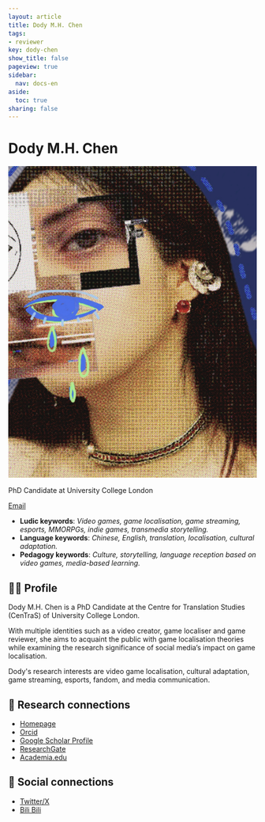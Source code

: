 ```yaml
---
layout: article
title: Dody M.H. Chen
tags:
- reviewer
key: dody-chen
show_title: false
pageview: true
sidebar:
  nav: docs-en
aside:
  toc: true
sharing: false
---
```


# Dody M.H. Chen

<div class="card">
  <div class="card__image">
    <img class="image" src="/assets/images/dody.jpg"/>
    <div class="overlay overlay--bottom">
      <p>PhD Candidate at University College London</p>
    </div>
  </div>
</div>

[Email](mailto:dody.chen@ucl.ac.uk)

- **Ludic keywords**: *Video games, game localisation, game streaming, esports, MMORPGs, indie games, transmedia storytelling.*
- **Language keywords**: *Chinese, English, translation, localisation, cultural adaptation.*
- **Pedagogy keywords**: *Culture, storytelling, language reception based on video games, media-based learning.*

<!--more-->

## 👨‍🏫 Profile

Dody M.H. Chen is a PhD Candidate at the Centre for Translation Studies (CenTraS) of University College London. 

With multiple identities such as a video creator, game localiser and game reviewer, she aims to acquaint the public with game localisation theories while examining the research significance of social media’s impact on game localisation. 

Dody's research interests are video game localisation, cultural adaptation, game streaming, esports, fandom, and media communication. 

## 🧪 Research connections

- [Homepage](https://dody-chen.carrd.co/)
- [Orcid](https://orcid.org/0000-0003-3904-5962)
- [Google Scholar Profile](https://scholar.google.com/citations?user=xZrBFDwAAAAJ&hl=en&oi=sra)
- [ResearchGate](https://www.researchgate.net/profile/Dody-Chen)
- [Academia.edu](https://dendai.academia.edu/JamesYork)

## 💬 Social connections

- [Twitter/X](https://twitter.com/DesperaDody)
- [Bili Bili](https://space.bilibili.com/2240801?spm_id_from=333.1007.0.0)
